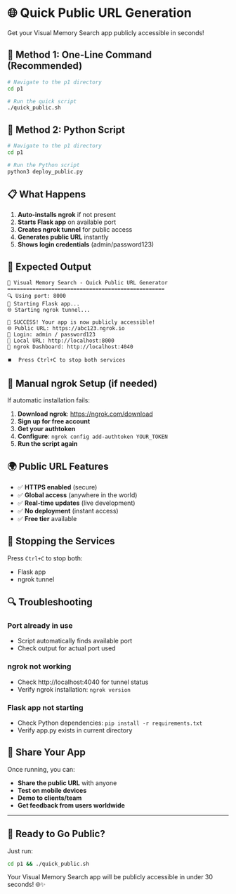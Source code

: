 # 🌐 Quick Public URL Generation

Get your Visual Memory Search app publicly accessible in seconds!

## 🚀 **Method 1: One-Line Command (Recommended)**

```bash
# Navigate to the p1 directory
cd p1

# Run the quick script
./quick_public.sh
```

## 🐍 **Method 2: Python Script**

```bash
# Navigate to the p1 directory
cd p1

# Run the Python script
python3 deploy_public.py
```

## 📋 **What Happens**

1. **Auto-installs ngrok** if not present
2. **Starts Flask app** on available port
3. **Creates ngrok tunnel** for public access
4. **Generates public URL** instantly
5. **Shows login credentials** (admin/password123)

## 🎯 **Expected Output**

```
🚀 Visual Memory Search - Quick Public URL Generator
==================================================
🔍 Using port: 8000
🚀 Starting Flask app...
🌐 Starting ngrok tunnel...

🎉 SUCCESS! Your app is now publicly accessible!
🌐 Public URL: https://abc123.ngrok.io
🔐 Login: admin / password123
📱 Local URL: http://localhost:8000
🔧 ngrok Dashboard: http://localhost:4040

⏹️  Press Ctrl+C to stop both services
```

## 🔧 **Manual ngrok Setup (if needed)**

If automatic installation fails:

1. **Download ngrok**: https://ngrok.com/download
2. **Sign up for free account**
3. **Get your authtoken**
4. **Configure**: `ngrok config add-authtoken YOUR_TOKEN`
5. **Run the script again**

## 🌍 **Public URL Features**

- ✅ **HTTPS enabled** (secure)
- ✅ **Global access** (anywhere in the world)
- ✅ **Real-time updates** (live development)
- ✅ **No deployment** (instant access)
- ✅ **Free tier** available

## 🛑 **Stopping the Services**

Press `Ctrl+C` to stop both:
- Flask app
- ngrok tunnel

## 🔍 **Troubleshooting**

### **Port already in use**
- Script automatically finds available port
- Check output for actual port used

### **ngrok not working**
- Check http://localhost:4040 for tunnel status
- Verify ngrok installation: `ngrok version`

### **Flask app not starting**
- Check Python dependencies: `pip install -r requirements.txt`
- Verify app.py exists in current directory

## 🎉 **Share Your App**

Once running, you can:
- **Share the public URL** with anyone
- **Test on mobile devices**
- **Demo to clients/team**
- **Get feedback from users worldwide**

---

## 🚀 **Ready to Go Public?**

Just run:
```bash
cd p1 && ./quick_public.sh
```

Your Visual Memory Search app will be publicly accessible in under 30 seconds! 🌐✨ 
